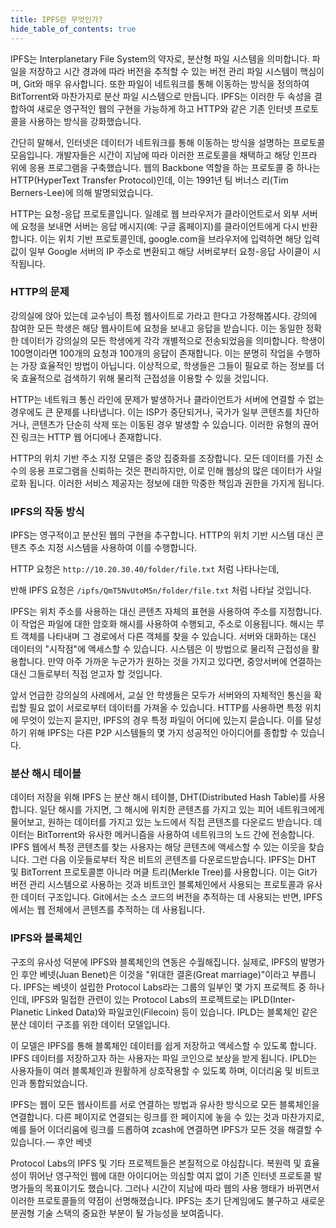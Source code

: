 ```yaml
---
title: IPFS란 무엇인가?
hide_table_of_contents: true
---
```


IPFS는 Interplanetary File System의 약자로, 분산형 파일 시스템을 의미합니다. 파일을 저장하고 시간 경과에 따라 버전을 추적할 수 있는 버전 관리 파일 시스템이 핵심이며, Git와 매우 유사합니다. 또한 파일이 네트워크를 통해 이동하는 방식을 정의하여 BitTorrent와 마찬가지로 분산 파일 시스템으로 만듭니다. IPFS는 이러한 두 속성을 결합하여 새로운 영구적인 웹의 구현을 가능하게 하고 HTTP와 같은 기존 인터넷 프로토콜을 사용하는 방식을 강화했습니다.

간단히 말해서, 인터넷은 데이터가 네트워크를 통해 이동하는 방식을 설명하는 프로토콜 모음입니다. 개발자들은 시간이 지남에 따라 이러한 프로토콜을 채택하고 해당 인프라 위에 응용 프로그램을 구축했습니다. 웹의 Backbone 역할을 하는 프로토콜 중 하나는 HTTP(HyperText Transfer Protocol)인데, 이는 1991년 팀 버너스 리(Tim Berners-Lee)에 의해 발명되었습니다.

HTTP는 요청-응답 프로토콜입니다. 일례로 웹 브라우저가 클라이언트로서 외부 서버에 요청을 보내면 서버는 응답 메시지(예: 구글 홈페이지)를 클라이언트에게 다시 반환합니다. 이는 위치 기반 프로토콜인데, google.com을 브라우저에 입력하면 해당 입력값이 일부 Google 서버의 IP 주소로 변환되고 해당 서버로부터 요청-응답 사이클이 시작됩니다.

### HTTP의 문제

강의실에 앉아 있는데 교수님이 특정 웹사이트로 가라고 한다고 가정해봅시다. 강의에 참여한 모든 학생은 해당 웹사이트에 요청을 보내고 응답을 받습니다. 이는 동일한 정확한 데이터가 강의실의 모든 학생에게 각각 개별적으로 전송되었음을 의미합니다. 학생이 100명이라면 100개의 요청과 100개의 응답이 존재합니다. 이는 분명히 작업을 수행하는 가장 효율적인 방법이 아닙니다. 이상적으로, 학생들은 그들이 필요로 하는 정보를 더욱 효율적으로 검색하기 위해 물리적 근접성을 이용할 수 있을 것입니다.


HTTP는 네트워크 통신 라인에 문제가 발생하거나 클라이언트가 서버에 연결할 수 없는 경우에도 큰 문제를 나타냅니다. 이는 ISP가 중단되거나, 국가가 일부 콘텐츠를 차단하거나, 콘텐츠가 단순히 삭제 또는 이동된 경우 발생할 수 있습니다. 이러한 유형의 끊어진 링크는 HTTP 웹 어디에나 존재합니다.

HTTP의 위치 기반 주소 지정 모델은 중앙 집중화를 조장합니다. 모든 데이터를 가진 소수의 응용 프로그램을 신뢰하는 것은 편리하지만, 이로 인해 웹상의 많은 데이터가 사일로화 됩니다. 이러한 서비스 제공자는 정보에 대한 막중한 책임과 권한을 가지게 됩니다.

### IPFS의 작동 방식

IPFS는 영구적이고 분산된 웹의 구현을 추구합니다. HTTP의 위치 기반 시스템 대신 콘텐츠 주소 지정 시스템을 사용하여 이를 수행합니다. 

HTTP 요청은 `http://10.20.30.40/folder/file.txt` 처럼 나타나는데,

반해 IPFS 요청은 `/ipfs/QmT5NvUtoM5n/folder/file.txt` 처럼 나타날 것입니다.

IPFS는 위치 주소를 사용하는 대신 콘텐츠 자체의 표현을 사용하여 주소를 지정합니다. 이 작업은 파일에 대한 암호화 해시를 사용하여 수행되고, 주소로 이용됩니다. 해시는 루트 객체를 나타내며 그 경로에서 다른 객체를 찾을 수 있습니다. 서버와 대화하는 대신 데이터의 "시작점"에 액세스할 수 있습니다. 시스템은 이 방법으로 물리적 근접성을 활용합니다. 만약 아주 가까운 누군가가 원하는 것을 가지고 있다면, 중앙서버에 연결하는 대신 그들로부터 직접 얻고자 할 것입니다.

앞서 언급한 강의실의 사례에서, 교실 안 학생들은 모두가 서버와의 자체적인 통신을 확립할 필요 없이 서로로부터 데이터를 가져올 수 있습니다. HTTP를 사용하면 특정 위치에 무엇이 있는지 묻지만, IPFS의 경우 특정 파일이 어디에 있는지 묻습니다. 이를 달성하기 위해 IPFS는 다른 P2P 시스템들의 몇 가지 성공적인 아이디어를 종합할 수 있습니다.

### 분산 해시 테이블

데이터 저장을 위해 IPFS 는 분산 해시 테이블, DHT(Distributed Hash Table)를 사용합니다. 일단 해시를 가지면, 그 해시에 위치한 콘텐츠를 가지고 있는 피어 네트워크에게 물어보고, 원하는 데이터를 가지고 있는 노드에서 직접 콘텐츠를 다운로드 받습니다. 데이터는 BitTorrent와 유사한 메커니즘을 사용하여 네트워크의 노드 간에 전송합니다. IPFS 웹에서 특정 콘텐츠를 찾는 사용자는 해당 콘텐츠에 액세스할 수 있는 이웃을 찾습니다. 그런 다음 이웃들로부터 작은 비트의 콘텐츠를 다운로드받습니다. IPFS는 DHT 및 BitTorrent 프로토콜뿐 아니라 머클 트리(Merkle Tree)를 사용합니다. 이는 Git가 버전 관리 시스템으로 사용하는 것과 비트코인 블록체인에서 사용되는 프로토콜과 유사한 데이터 구조입니다. Git에서는 소스 코드의 버전을 추적하는 데 사용되는 반면, IPFS에서는 웹 전체에서 콘텐츠를 추적하는 데 사용됩니다.

### IPFS와 블록체인

구조의 유사성 덕분에 IPFS와 블록체인의 연동은 수월해집니다. 실제로, IPFS의 발명가인 후안 베넷(Juan Benet)은 이것을 "위대한 결혼(Great marriage)"이라고 부릅니다. IPFS는 베넷이 설립한 Protocol Labs라는 그룹의 일부인 몇 가지 프로젝트 중 하나인데, IPFS와 밀접한 관련이 있는 Protocol Labs의 프로젝트로는 IPLD(Inter-Planetic Linked Data)와 파일코인(Filecoin) 등이 있습니다. IPLD는 블록체인 같은 분산 데이터 구조를 위한 데이터 모델입니다.

이 모델은 IPFS를 통해 블록체인 데이터를 쉽게 저장하고 액세스할 수 있도록 합니다. IPFS 데이터를 저장하고자 하는 사용자는 파일 코인으로 보상을 받게 됩니다. IPLD는 사용자들이 여러 블록체인과 원활하게 상호작용할 수 있도록 하며, 이더리움 및 비트코인과 통합되었습니다.

IPFS는 웹이 모든 웹사이트를 서로 연결하는 방법과 유사한 방식으로 모든 블록체인을 연결합니다. 다른 페이지로 연결되는 링크를 한 페이지에 놓을 수 있는 것과 마찬가지로, 예를 들어 이더리움에 링크를 드롭하여 zcash에 연결하면 IPFS가 모든 것을 해결할 수 있습니다. — 후안 베넷

Protocol Labs의 IPFS 및 기타 프로젝트들은 본질적으로 야심찹니다. 복원력 및 효율성이 뛰어난 영구적인 웹에 대한 아이디어는 의심할 여지 없이 기존 인터넷 프로토콜 발명가들의 목표이기도 했습니다. 그러나 시간이 지남에 따라 웹의 사용 행태가 바뀌면서 이러한 프로토콜들의 약점이 선명해졌습니다. IPFS는 초기 단계임에도 불구하고 새로운 분권형 기술 스택의 중요한 부분이 될 가능성을 보여줍니다.
